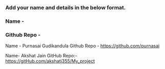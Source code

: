 ### Add your name and details in the below format.
### Name - 
### Github Repo - 

Name - Purnasai Gudikandula
Github Repo - https://github.com/purnasai

Name- Akshat Jain
GitHub Repo:- https://gitHub.com/akshatj355/My_project

